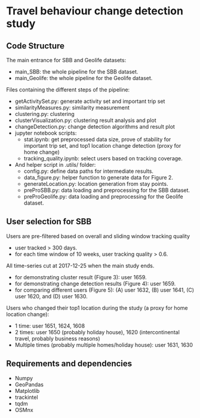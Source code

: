 # Travel behaviour change detection study

## Code Structure
The main entrance for SBB and Geolife datasets:
- main_SBB: the whole pipeline for the SBB dataset.
- main_Geolife: the whole pipeline for the Geolife dataset.

Files containing the different steps of the pipeline:
- getActivitySet.py: generate activity set and important trip set
- similarityMeasures.py: similarity measurement 
- clustering.py: clustering 
- clusterVisualization.py: clustering result analysis and plot
- changeDetection.py: change detection algorithms and result plot
- jupyter notebook scripts:
    - stat.ipynb: get preprocessed data size, prove of stability for important trip set, and top1 location change detection (proxy for home change)
    - tracking_quality.ipynb: select users based on tracking coverage.
- And helper script in .utils/ folder:
    - config.py: define data paths for intermediate results.
    - data_figure.py: helper function to generate data for Figure 2.
    - generateLocation.py: location generation from stay points.
    - preProSBB.py: data loading and preprocessing for the SBB dataset.
    - preProGeolife.py: data loading and preprocessing for the Geolife dataset.

## User selection for SBB
Users are pre-filtered based on overall and sliding window tracking quality
- user tracked > 300 days.
- for each time window of 10 weeks, user tracking quality > 0.6.

All time-series cut at 2017-12-25 when the main study ends. 
- for demonstrating cluster result (Figure 3): user 1659.
- for demonstrating change detection results (Figure 4): user 1659.
- for comparing different users (Figure 5): (A) user 1632, (B) user 1641, (C) user 1620, and (D) user 1630.

Users who changed their top1 location during the study (a proxy for home location change):
- 1 time: user 1651, 1624, 1608
- 2 times: user 1650 (probably holiday house), 1620 (intercontinental travel, probably business reasons)
- Multiple times (probably multiple homes/holiday house): user 1631, 1630

## Requirements and dependencies
* Numpy
* GeoPandas
* Matplotlib 
* trackintel
* tqdm
* OSMnx